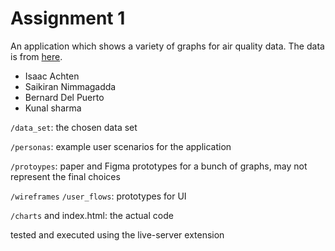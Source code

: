 # Assignment 1

An application which shows a variety of graphs for air quality data. The data is from [here](https://data.mfe.govt.nz/table/106232-air-pollutant-emissions-2012-2019/).

- Isaac Achten
- Saikiran Nimmagadda
- Bernard Del Puerto 
- Kunal sharma 

`/data_set`: the chosen data set

`/personas`: example user scenarios for the application

`/protoypes`: paper and Figma prototypes for a bunch of graphs, may not represent the final choices

`/wireframes` `/user_flows`: prototypes for UI

`/charts` and index.html: the actual code

tested and executed using the live-server extension

